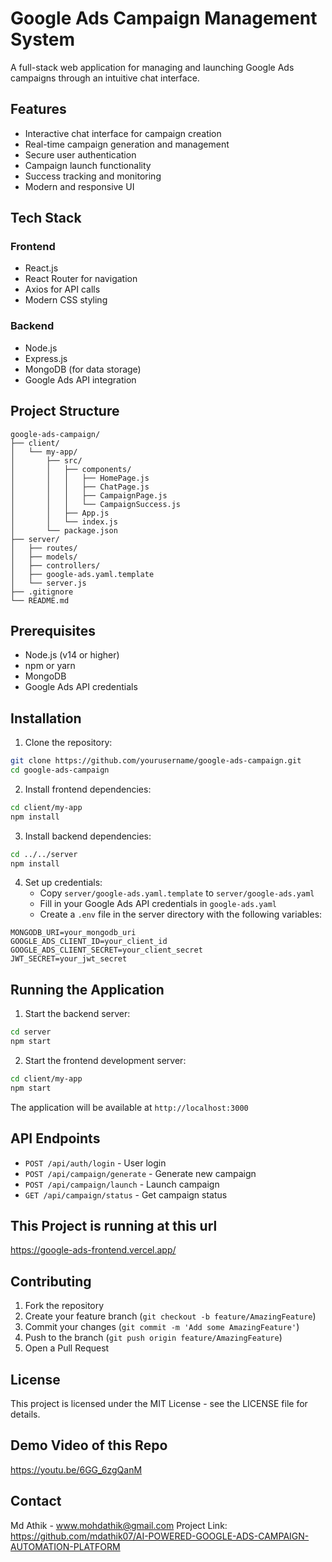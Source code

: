 # Google Ads Campaign Management System

A full-stack web application for managing and launching Google Ads campaigns through an intuitive chat interface.

## Features

- Interactive chat interface for campaign creation
- Real-time campaign generation and management
- Secure user authentication
- Campaign launch functionality
- Success tracking and monitoring
- Modern and responsive UI

## Tech Stack

### Frontend
- React.js
- React Router for navigation
- Axios for API calls
- Modern CSS styling

### Backend
- Node.js
- Express.js
- MongoDB (for data storage)
- Google Ads API integration

## Project Structure

```
google-ads-campaign/
├── client/
│   └── my-app/
│       ├── src/
│       │   ├── components/
│       │   │   ├── HomePage.js
│       │   │   ├── ChatPage.js
│       │   │   ├── CampaignPage.js
│       │   │   └── CampaignSuccess.js
│       │   ├── App.js
│       │   └── index.js
│       └── package.json
├── server/
│   ├── routes/
│   ├── models/
│   ├── controllers/
│   ├── google-ads.yaml.template
│   └── server.js
├── .gitignore
└── README.md
```

## Prerequisites

- Node.js (v14 or higher)
- npm or yarn
- MongoDB
- Google Ads API credentials

## Installation

1. Clone the repository:
```bash
git clone https://github.com/yourusername/google-ads-campaign.git
cd google-ads-campaign
```

2. Install frontend dependencies:
```bash
cd client/my-app
npm install
```

3. Install backend dependencies:
```bash
cd ../../server
npm install
```

4. Set up credentials:
   - Copy `server/google-ads.yaml.template` to `server/google-ads.yaml`
   - Fill in your Google Ads API credentials in `google-ads.yaml`
   - Create a `.env` file in the server directory with the following variables:
```
MONGODB_URI=your_mongodb_uri
GOOGLE_ADS_CLIENT_ID=your_client_id
GOOGLE_ADS_CLIENT_SECRET=your_client_secret
JWT_SECRET=your_jwt_secret
```

## Running the Application

1. Start the backend server:
```bash
cd server
npm start
```

2. Start the frontend development server:
```bash
cd client/my-app
npm start
```

The application will be available at `http://localhost:3000`

## API Endpoints

- `POST /api/auth/login` - User login
- `POST /api/campaign/generate` - Generate new campaign
- `POST /api/campaign/launch` - Launch campaign
- `GET /api/campaign/status` - Get campaign status

## This Project is running at this url
https://google-ads-frontend.vercel.app/
## Contributing

1. Fork the repository
2. Create your feature branch (`git checkout -b feature/AmazingFeature`)
3. Commit your changes (`git commit -m 'Add some AmazingFeature'`)
4. Push to the branch (`git push origin feature/AmazingFeature`)
5. Open a Pull Request

## License

This project is licensed under the MIT License - see the LICENSE file for details.
## Demo Video of this Repo
https://youtu.be/6GG_6zgQanM
## Contact

Md Athik - www.mohdathik@gmail.com
Project Link: https://github.com/mdathik07/AI-POWERED-GOOGLE-ADS-CAMPAIGN-AUTOMATION-PLATFORM 



